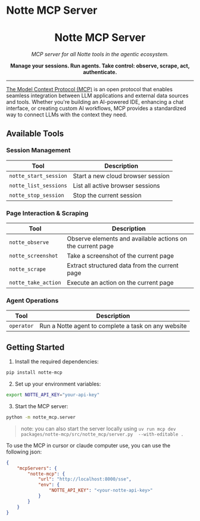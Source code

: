 # Notte MCP Server

<div align="center">
  <h1>Notte MCP Server</h1>
  <p><em>MCP server for all Notte tools in the agentic ecosystem.</em></p>
  <p><strong>Manage your sessions. Run agents. Take control: observe, scrape, act, authenticate.</strong></p>
  <hr/>
</div>

[The Model Context Protocol (MCP)](https://modelcontextprotocol.io/introduction) is an open protocol that enables seamless integration between LLM applications and external data sources and tools. Whether you're building an AI-powered IDE, enhancing a chat interface, or creating custom AI workflows, MCP provides a standardized way to connect LLMs with the context they need.

## Available Tools

### Session Management

| Tool | Description |
|------|-------------|
| `notte_start_session` | Start a new cloud browser session |
| `notte_list_sessions` | List all active browser sessions |
| `notte_stop_session` | Stop the current session |

### Page Interaction & Scraping

| Tool | Description |
|------|-------------|
| `notte_observe` | Observe elements and available actions on the current page |
| `notte_screenshot` | Take a screenshot of the current page |
| `notte_scrape` | Extract structured data from the current page |
| `notte_take_action` | Execute an action on the current page |

### Agent Operations

| Tool | Description |
|------|-------------|
| `operator` | Run a Notte agent to complete a task on any website |

## Getting Started

1. Install the required dependencies:
```bash
pip install notte-mcp
```

2. Set up your environment variables:
```bash
export NOTTE_API_KEY="your-api-key"
```

3. Start the MCP server:
```bash
python -m notte_mcp.server
```

> note: you can also start the server locally using `uv run mcp dev packages/notte-mcp/src/notte_mcp/server.py  --with-editable .`

To use the MCP in cursor or claude computer use, you can use the following json:

```json
{
    "mcpServers": {
        "notte-mcp": {
            "url": "http://localhost:8000/sse",
            "env": {
                "NOTTE_API_KEY": "<your-notte-api-key>"
            }
        }
    }
}
```
